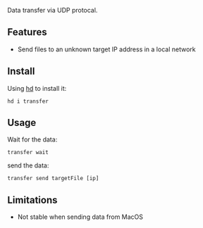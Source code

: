 Data transfer via UDP protocal.

## Features
* Send files to an unknown target IP address in a local network

## Install
Using [hd](https://github.com/LinuxSuRen/http-downloader/) to install it:

```shell
hd i transfer
```

## Usage
Wait for the data:
```shell
transfer wait
```

send the data:
```shell
transfer send targetFile [ip]
```

## Limitations
* Not stable when sending data from MacOS
